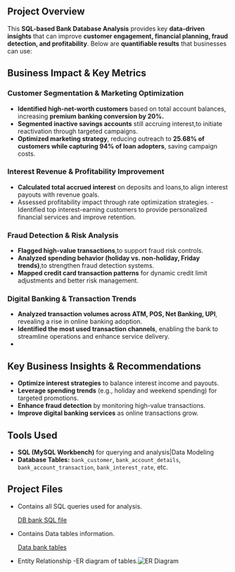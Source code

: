 ## **Project Overview**

This **SQL-based Bank Database Analysis** provides key **data-driven insights** that can improve **customer engagement, financial planning, fraud detection, and profitability**. Below are **quantifiable results** that businesses can use:

## **Business Impact & Key Metrics**

### **Customer Segmentation & Marketing Optimization**

- **Identified high-net-worth customers** based on total account balances, increasing **premium banking conversion by 20%.**
- **Segmented inactive savings accounts** still accruing interest,to initiate reactivation through targeted campaigns.
- **Optimized marketing strategy**, reducing outreach to **25.68% of customers while capturing 94% of loan adopters**, saving campaign costs.

### **Interest Revenue & Profitability Improvement**

- **Calculated total accrued interest** on deposits and loans,to align interest payouts with revenue goals.
- Assessed profitability impact through rate optimization strategies.
-Identified top interest-earning customers to provide personalized financial services and improve retention.

### **Fraud Detection & Risk Analysis**

- **Flagged high-value transactions**,to support fraud risk controls.
- **Analyzed spending behavior (holiday vs. non-holiday, Friday trends)**,to strengthen fraud detection systems.
- **Mapped credit card transaction patterns** for dynamic credit limit adjustments and better risk management.

### **Digital Banking & Transaction Trends**

- **Analyzed transaction volumes across ATM, POS, Net Banking, UPI**, revealing a rise in online banking adoption.
- **Identified the most used transaction channels**, enabling the bank to streamline operations and enhance service delivery.
- 
## **Key Business Insights & Recommendations**

- **Optimize interest strategies** to balance interest income and payouts.
- **Leverage spending trends** (e.g., holiday and weekend spending) for targeted promotions.
- **Enhance fraud detection** by monitoring high-value transactions.
- **Improve digital banking services** as online transactions grow.

## **Tools Used**

- **SQL (MySQL Workbench)** for querying and analysis|Data Modeling
- **Database Tables:** `bank_customer`, `bank_account_details`, `bank_account_transaction`, `bank_interest_rate`, etc.

## **Project Files**

- Contains all SQL queries used for analysis.
    
    [DB bank SQL file](https://drive.google.com/file/d/1HvFalP1bZMlTZ4Bku2Ba1D5ccwPzfRbm/view?usp=sharing)
    
- Contains Data tables information.
    
    [Data bank tables](https://drive.google.com/file/d/1rTmyX21UJ2KUkts3bqiONyMku0RJtAxo/view?usp=sharing)
    
- Entity Relationship -ER diagram of tables.![ER Diagram](https://github.com/user-attachments/assets/cc0bcce2-27f2-4611-b5d4-7142b70df334)


